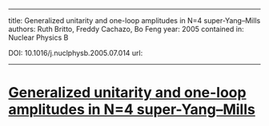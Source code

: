 
---
title: Generalized unitarity and one-loop amplitudes in N=4 super-Yang–Mills
authors: Ruth Britto, Freddy Cachazo, Bo Feng
year: 2005
contained in: Nuclear Physics B

DOI: 10.1016/j.nuclphysb.2005.07.014
url: 

---
# [Generalized unitarity and one-loop amplitudes in N=4 super-Yang–Mills](zotero://select/items/@brittoGeneralizedUnitarityOneloop2005)
